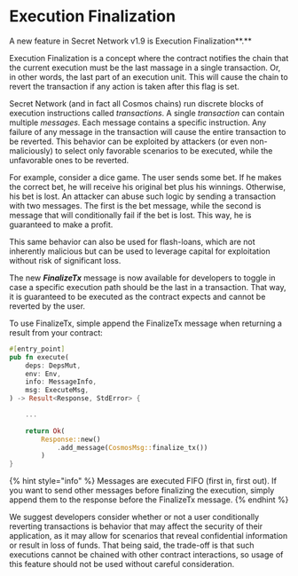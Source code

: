 # Execution Finalization

A new feature in Secret Network v1.9 is Execution Finalization**.**&#x20;

Execution Finalization is a concept where the contract notifies the chain that the current execution must be the last massage in a single transaction. Or, in other words, the last part of an execution unit. This will cause the chain to revert the transaction if any action is taken after this flag is set.

Secret Network (and in fact all Cosmos chains) run discrete blocks of execution instructions called _transactions_. A single _transaction_ can contain multiple _messages._ Each message contains a specific instruction. Any failure of any message in the transaction will cause the entire transaction to be reverted. This behavior can be exploited by attackers (or even non-maliciously) to select only favorable scenarios to be executed, while the unfavorable ones to be reverted.&#x20;

For example, consider a dice game. The user sends some bet. If he makes the correct bet, he will receive his original bet plus his winnings. Otherwise, his bet is lost. An attacker can abuse such logic by sending a transaction with two messages. The first is the bet message, while the second is message that will conditionally fail if the bet is lost. This way, he is guaranteed to make a profit.&#x20;

This same behavior can also be used for flash-loans, which are not inherently malicious but can be used to leverage capital for exploitation without risk of significant loss.&#x20;

The new _**FinalizeTx**_ message is now available for developers to toggle in case a specific execution path should be the last in a transaction. That way, it is guaranteed to be executed as the contract expects and cannot be reverted by the user.

To use FinalizeTx, simple append the FinalizeTx message when returning a result from your contract:

```rust
#[entry_point]
pub fn execute(
    deps: DepsMut,
    env: Env,
    info: MessageInfo,
    msg: ExecuteMsg,
) -> Result<Response, StdError> {

    ... 
    
    return Ok(
        Response::new()
            .add_message(CosmosMsg::finalize_tx())
        )
}
```

{% hint style="info" %}
Messages are executed FIFO (first in, first out). If you want to send other messages before finalizing the execution, simply append them to the response before the FinalizeTx message.
{% endhint %}

We suggest developers consider whether or not a user conditionally reverting transactions is behavior that may affect the security of their application, as it may allow for scenarios that reveal confidential information or result in loss of funds. That being said, the trade-off is that such executions cannot be chained with other contract interactions, so usage of this feature should not be used without careful consideration.
